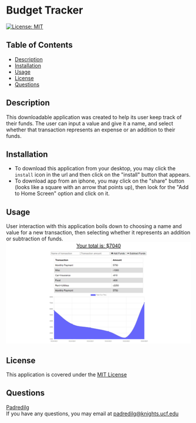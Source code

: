 # Budget Tracker
<a href='https://opensource.org/licenses/MIT'>[![License: MIT](https://img.shields.io/badge/License-MIT-yellow.svg)](https://opensource.org/licenses/MIT)</a>
  
## Table of Contents
- [Description](#Description)</br>
- [Installation](#Installation)</br>
- [Usage](#Usage)</br>
- [License](#License)</br>
- [Questions](#Questions)

## Description
This downloadable application was created to help its user keep track of their funds. The user can input a value and give it a name, and select whether that transaction represents an expense or an addition to their funds.

## Installation
- To download this application from your desktop, you may click the `install` icon in the url and then click on the "install" button that appears.
- To download app from an iphone, you may click on the "share" button (looks like a square with an arrow that points up), then look for the "Add to Home Screen" option and click on it. 

## Usage
User interaction with this application boils down to choosing a name and value for a new transaction, then selecting whether it represents an addition or subtraction of funds.</br>
<img alt="screenshot from website" src="./assets/images/bt-ss.png"></img>

## License
This application is covered under the <a href='https://opensource.org/licenses/MIT'>MIT License</a>

## Questions
<a href='https://github.com/Padredilg'>Padredilg</a></br>
If you have any questions, you may email at padredilg@knights.ucf.edu

